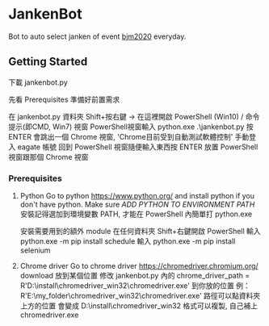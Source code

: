 # JankenBot

Bot to auto select janken of event [bjm2020](https://p.eagate.573.jp/game/bemani/bjm2020/index.html) everyday.

## Getting Started

下載 jankenbot.py

先看 Prerequisites 準備好前置需求

在 jankenbot.py 資料夾 Shift+按右鍵 -> 在這裡開啟 PowerShell (Win10) / 命令提示(即CMD, Win7) 視窗
PowerShell視窗輸入  python.exe .\jankenbot.py 按 ENTER
會跳出一個 Chrome 視窗, 'Chrome目前受到自動測試軟體控制'
手動登入 eagate 帳號
回到 PowerShell 視窗隨便輸入東西按 ENTER
放置 PowerShell 視窗跟那個 Chrome 視窗

### Prerequisites

1. Python
	Go to python https://www.python.org/ and install python if you don't have python.
	Make sure *ADD PYTHON TO ENVIRONMENT PATH* 安裝記得選加到環境變數 PATH, 才能在 PowerShell 內簡單打 python.exe
	
	安裝需要用到的額外 module
	在任何資料夾 Shift+右鍵開啟 PowerShell
	輸入 python.exe -m pip install schedule
	輸入 python.exe -m pip install selenium

2. Chrome driver
	Go to chrome driver https://chromedriver.chromium.org/ download 
	放到某個位置
	修改 jankenbot.py 內的
	chrome_driver_path = R'D:\install\chromedriver_win32\chromedriver.exe' 到你放的位置 例： R'E:\my_folder\chromedriver_win32\chromedriver.exe'
	路徑可以點資料夾上方的位置 會變成 D:\install\chromedriver_win32 格式可以複製, 自己補上 chromedriver.exe
	
